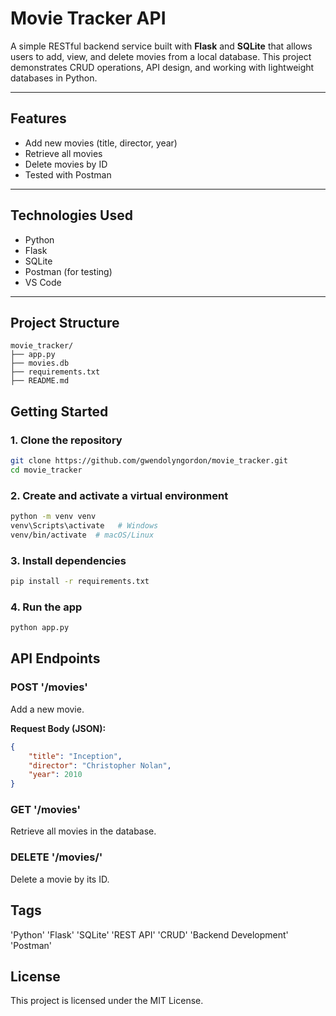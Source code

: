 # Movie Tracker API

A simple RESTful backend service built with **Flask** and **SQLite** that allows users to add, view, and delete movies from a local database. This project demonstrates CRUD operations, API design, and working with lightweight databases in Python. 

---

## Features
- Add new movies (title, director, year)
- Retrieve all movies
- Delete movies by ID
- Tested with Postman

---

## Technologies Used
- Python
- Flask
- SQLite
- Postman (for testing)
- VS Code

---

## Project Structure

```
movie_tracker/
├── app.py   
├── movies.db 
├── requirements.txt 
├── README.md  
```

## Getting Started

### 1. Clone the repository

```bash
git clone https://github.com/gwendolyngordon/movie_tracker.git
cd movie_tracker
```
### 2. Create and activate a virtual environment

```bash 
python -m venv venv
venv\Scripts\activate   # Windows
venv/bin/activate  # macOS/Linux
```

### 3. Install dependencies 

```bash 
pip install -r requirements.txt
```

### 4. Run the app

```bash
python app.py
```

## API Endpoints

### POST '/movies'
Add a new movie. 

**Request Body (JSON):**
```json
{
    "title": "Inception",
    "director": "Christopher Nolan",
    "year": 2010
}
```

### GET '/movies'
Retrieve all movies in the database.

### DELETE '/movies/<id>'
Delete a movie by its ID. 

## Tags
'Python' 'Flask' 'SQLite' 'REST API' 'CRUD' 'Backend Development' 'Postman' 

## License

This project is licensed under the MIT License. 